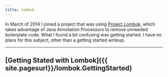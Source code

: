 ```yaml
---
title: lombok
---
```

In March of 2014 I joined a project that was using [Project Lombok](http://projectlombok.org/), which takes advantage of Java Annotation Processors to remove unneeded boilerplate code. What I found a bit confusing was getting started. I have no plans for this subject, other than a getting started writeup.

----
## [Getting Stated with Lombok]({{ site.pagesurl}}/lombok.GettingStarted)
